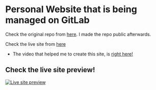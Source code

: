 # Personal Website that is being managed on GitLab

Check the original repo from [here](https://gitlab.com/FahimFBA/personal-website). I made the repo public afterwards.

Check the live site from [here](https://fahimbinamin.com/)

* The video that helped me to create this site, is [right here!](https://www.youtube.com/watch?v=OPaLnMw2i_0)

## Check the live site preview!

[![Live site preview](https://img.youtube.com/vi/-XWtIEcVTlI/img.png)](https://www.youtube.com/watch?v=XWtIEcVTlI)
